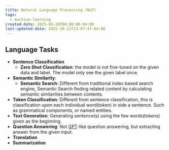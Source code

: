 ```yaml
---
title: Natural Language Processing (NLP)
tags:
  - machine-learning
created-date: 2025-08-26T00:00:00-04:00
last-updated-date: 2025-10-21T23:07:47-04:00
---
```


## Language Tasks

- **Sentence Classification**
	- **Zero Shot Classification**: the model is not fine-tuned on the given data and label. The model only see the given label once.
- **Semantic Similarity**:
	- **Semantic Search**: Different from traditional index based search engine, Semantic Search finding related content by calculating semantic similarities between contents.
- **Token Classification**: Different from sentence classification, this is classification upon each individual word(token) in side a sentence. Such as grammatical components, or named entities.
- **Text Generation**: Generating sentence(s) using the few words(tokens) given as the beginning.
- **Question Answering**: Not [GPT](note/by/developer/generative_pre_trained_transformer.md)-like question answering, but extracting answer from the given input.
- **Translation**
- **Summarization**